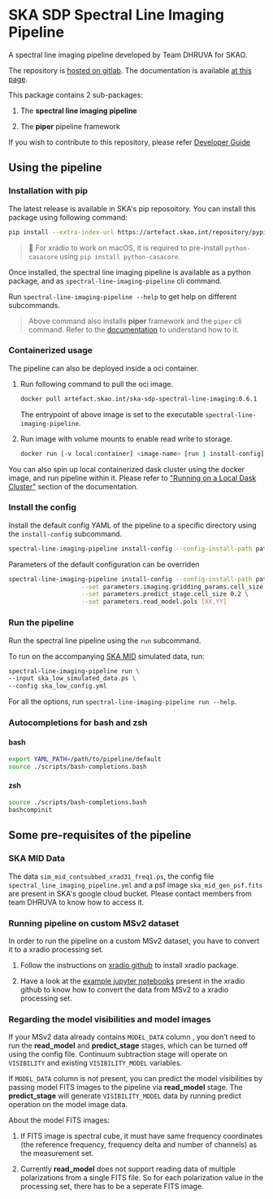 # SKA SDP Spectral Line Imaging Pipeline

A spectral line imaging pipeline developed by Team DHRUVA for SKAO.

The repository is [hosted on gitlab](https://gitlab.com/ska-telescope/sdp/science-pipeline-workflows/ska-sdp-spectral-line-imaging).
The documentation is available [at this page](https://developer.skao.int/projects/ska-sdp-spectral-line-imaging/en/latest/).

This package contains 2 sub-packages:

1. The **spectral line imaging pipeline**

1. The **piper** pipeline framework

If you wish to contribute to this repository, please refer [Developer Guide](./DEVELOPMENT.md)

## Using the pipeline

### Installation with pip

The latest release is available in SKA's pip reposoitory. You can install this package using following command:

```bash
pip install --extra-index-url https://artefact.skao.int/repository/pypi-internal/simple ska-sdp-spectral-line-imaging
```

> 📝 For xradio to work on macOS, it is required to pre-install `python-casacore` using `pip install python-casacore`.

Once installed, the spectral line imaging pipeline is available as a python package, and as `spectral-line-imaging-pipeline` cli command.

Run `spectral-line-imaging-pipeline --help` to get help on different subcommands.

> Above command also installs **piper** framework and the `piper` cli command.
> Refer to the [documentation](https://developer.skao.int/projects/ska-sdp-spectral-line-imaging/en/latest/piper.html) to understand how to it.

### Containerized usage

The pipeline can also be deployed inside a oci container.

1. Run following command to pull the oci image.

    ```bash
    docker pull artefact.skao.int/ska-sdp-spectral-line-imaging:0.6.1
    ```

    The entrypoint of above image is set to the executable `spectral-line-imaging-pipeline`.

1. Run image with volume mounts to enable read write to storage.

    ```bash
    docker run [-v local:container] <image-name> [run | install-config] ...
    ```

You can also spin up local containerized dask cluster using the docker image, and run pipeline within it. Please refer to ["Running on a Local Dask Cluster"](https://developer.skao.int/projects/ska-sdp-spectral-line-imaging/en/latest/local_dist_env.html) section of the documentation.

### Install the config

Install the default config YAML of the pipeline to a specific directory using the `install-config` subcommand.

```bash
spectral-line-imaging-pipeline install-config --config-install-path path/to/dir
```

Parameters of the default configuration can be overriden

```bash
spectral-line-imaging-pipeline install-config --config-install-path path/to/dir \
                    --set parameters.imaging.gridding_params.cell_size 0.2 \
                    --set parameters.predict_stage.cell_size 0.2 \
                    --set parameters.read_model.pols [XX,YY]
```

### Run the pipeline

Run the spectral line pipeline using the `run` subcommand.

To run on the accompanying [SKA MID](#ska-mid-data) simulated data, run:

```bash
spectral-line-imaging-pipeline run \
--input ska_low_simulated_data.ps \
--config ska_low_config.yml
```

For all the options, run `spectral-line-imaging-pipeline run --help`.

### Autocompletions for bash and zsh

#### bash

```bash
export YAML_PATH=/path/to/pipeline/default
source ./scripts/bash-completions.bash
```

#### zsh

```zsh
source ./scripts/bash-completions.bash
bashcompinit
```

## Some pre-requisites of the pipeline

### SKA MID Data

The data `sim_mid_contsubbed_xrad31_freq1.ps`, the config file `spectral_line_imaging_pipeline.yml` and a psf image `ska_mid_gen_psf.fits` are present in SKA's google cloud bucket.
Please contact members from team DHRUVA to know how to access it.

### Running pipeline on custom MSv2 dataset

In order to run the pipeline on a custom MSv2 dataset, you have to convert it to a xradio processing set.

1. Follow the instructions on [xradio github](https://github.com/casangi/xradio/tree/main?tab=readme-ov-file#installing) to install xradio package.

1. Have a look at the [example jupyter notebooks](https://github.com/casangi/xradio/blob/main/demo/demo.ipynb) present in the xradio github to know how to convert the data from MSv2 to a xradio processing set.

### Regarding the model visibilities and model images

<!-- The relative hyperlink to this section is present in docstring and configuration of "read_model" stage -->

If your MSv2 data already contains `MODEL_DATA` column , you don’t need to run the **read_model** and **predict_stage** stages, which can be turned off using the config file. Continuum subtraction stage will operate on `VISIBILITY` and existing `VISIBILITY_MODEL` variables.

If `MODEL_DATA` column is not present, you can predict the model visibilities by passing model FITS images to the pipeline via **read_model** stage.
The **predict_stage** will generate `VISIBILITY_MODEL` data by running predict operation on the model image data.

About the model FITS images:

1. If FITS image is spectral cube, it must have same frequency coordinates (the reference frequency, frequency delta and number of channels) as the measurement set.

1. Currently **read_model** does not support reading data of multiple polarizations from a single FITS file. So for each polarization value in the processing set, there has to be a seperate FITS image.
